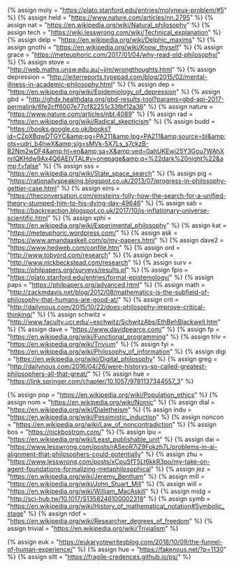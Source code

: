 {%		assign moly = "https://plato.stanford.edu/entries/molyneux-problem/#5"		%}
{%		assign held = "https://www.nature.com/articles/nn.2795"		%}
{%		assign nat = "https://en.wikipedia.org/wiki/Natural_philosophy" %}
{%		assign tech = "https://wiki.lesswrong.com/wiki/Technical_explanation"	%}
{%		assign delp = "https://en.wikipedia.org/wiki/Delphic_maxims"	%}
{%		assign gnothi = "https://en.wikipedia.org/wiki/Know_thyself"	%}
{%		assign grace = "https://meteuphoric.com/2017/01/04/why-read-old-philosophy/"	%}
{%		assign stove = "http://web.maths.unsw.edu.au/~jim/wrongthoughts.html"	%}
{%		assign depression = "http://leiterreports.typepad.com/blog/2015/02/mental-illness-in-academic-philosophy.html"	%}
{%		assign dep = "https://en.wikipedia.org/wiki/Epidemiology_of_depression"	%}
{%		assign gbd = "http://ghdx.healthdata.org/gbd-results-tool?params=gbd-api-2017-permalink/6fe2cff6007e77cf82251c33fbf12a36"		%}
{%		assign nature = "https://www.nature.com/articles/nbt.4089"		%}
{%		assign rad = "https://en.wikipedia.org/wiki/Radical_skepticism"	%}
{%		assign budd = "https://books.google.co.uk/books?id=CZpXBqwDTGYC&amp;pg=PA211&amp;lpg=PA211&amp;source=bl&amp;ots=udrj_b4hwX&amp;sig=sMVk-5X7Ls_s7ckzB-B2Nm2wDF4&amp;hl=en&amp;sa=X&amp;ved=0ahUKEwj25Y3Gou7WAhXnrlQKHdw9Ax4Q6AEIVTAL#v=onepage&amp;q=%22dark%20night%22&amp;f=false"	%}
{%		assign sss = "https://en.wikipedia.org/wiki/State_space_search"	%}
{%		assign pig = "https://rationallyspeaking.blogspot.co.uk/2013/07/progress-in-philosophy-gettier-case.html"	%}
{%		assign eins = "https://theconversation.com/einsteins-folly-how-the-search-for-a-unified-theory-stumped-him-to-his-dying-day-49646"	%}
{%		assign sab = "https://backreaction.blogspot.co.uk/2017/10/is-inflationary-universe-scientific.html"	%}
{%		assign xphi = "https://en.wikipedia.org/wiki/Experimental_philosophy"	%}
{%		assign kat = "https://meteuphoric.wordpress.com/"	%}
{%		assign ask = "https://www.amandaaskell.com/p/my-papers.html"	%}
{%		assign dave2 = "https://www.hedweb.com/confile.htm"	%}
{%		assign ord = "http://www.tobyord.com/research"	%}
{%		assign beck = "http://www.nickbeckstead.com/research"	%}
{%		assign surv = "https://philpapers.org/surveys/results.pl"	%}
{%		assign fpis = "https://plato.stanford.edu/entries/formal-epistemology/"	%}
{%		assign paps = "https://philpapers.org/advanced.html"	%}
{%		assign math = "http://zackmdavis.net/blog/2012/08/mathematics-is-the-subfield-of-philosophy-that-humans-are-good-at/"	%}
{%		assign crit = "http://dailynous.com/2015/10/22/does-philosophy-improve-critical-thinking/"	%}
{%		assign schwitz = "http://www.faculty.ucr.edu/~eschwitz/SchwitzAbs/EthBehBlackwell.htm"	%}
{%		assign dave = "https://www.davidpearce.com/"	%}
{%		assign fp = "https://en.wikipedia.org/wiki/Functional_programming"	%}
{%		assign triv = "https://en.wikipedia.org/wiki/Trivium"	%}
{%		assign fyi = "https://en.wikipedia.org/wiki/Philosophy_of_information"	%}
{%		assign digi = "https://en.wikipedia.org/wiki/Digital_philosophy"	%}
{%		assign greg = "http://dailynous.com/2016/04/26/were-historys-so-called-greatest-philosophers-all-that-great/"	%}
{%		assign hue = "https://link.springer.com/chapter/10.1057/9781137344557_3"		%}

{%		assign pop = "https://en.wikipedia.org/wiki/Population_ethics"	%}
{%		assign nom = "https://en.wikipedia.org/wiki/Nomic"	%}
{%		assign dial = "https://en.wikipedia.org/wiki/Dialetheism"	%}
{%		assign indu = "https://en.wikipedia.org/wiki/Pessimistic_induction"	%}
{%		assign noncon = "https://en.wikipedia.org/wiki/Law_of_noncontradiction"	%}
{%		assign bos = "https://nickbostrom.com/"	%}
{%		assign lpu = "https://en.wikipedia.org/wiki/Least_publishable_unit"	%}
{%		assign dai = "https://www.lesswrong.com/posts/rASeoR7iZ9Fokzh7L/problems-in-ai-alignment-that-philosophers-could-potentially"	%}
{%		assign zhu = "https://www.lesswrong.com/posts/xCpuSfT5Lt6kkR3po/my-take-on-agent-foundations-formalizing-metaphilosophical"	%}
{%		assign jez = "https://en.wikipedia.org/wiki/Jeremy_Bentham" %}
{%		assign mill = "https://en.wikipedia.org/wiki/John_Stuart_Mill"		%}
{%		assign will = "https://en.wikipedia.org/wiki/William_MacAskill" %}
{%		assign midg = "http://sci-hub.tw/10.1017/S1358246100002319"		%}
{%		assign symb = "https://en.wikipedia.org/wiki/History_of_mathematical_notation#Symbolic_stage"	%}
{%		assign rdof = "https://en.wikipedia.org/wiki/Researcher_degrees_of_freedom"		%}
{%		assign trivial = "https://en.wikipedia.org/wiki/Trivialism"		%}

{%		assign euk = "https://eukaryotewritesblog.com/2018/10/09/the-funnel-of-human-experience/"		%}
{%		assign hue = "https://fakenous.net/?p=1130"		%}
{%		assign sitt = "https://fragile-credences.github.io/ps/"		%}